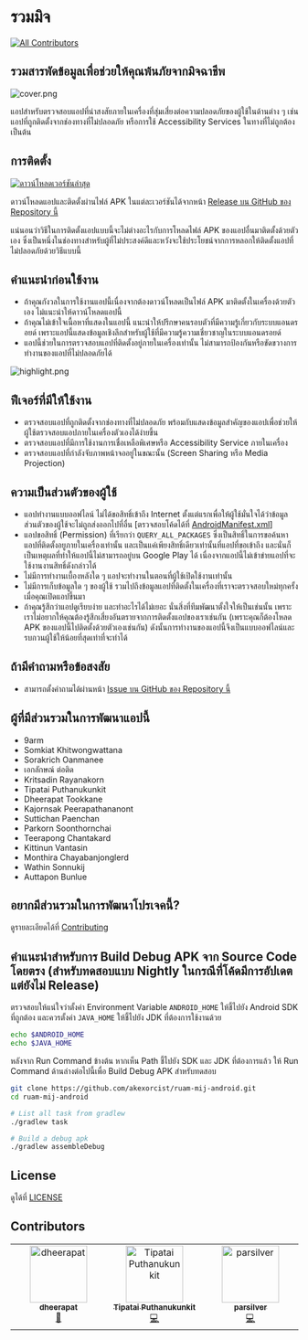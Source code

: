 # รวมมิจ

[![All Contributors](https://img.shields.io/github/all-contributors/akexorcist/ruam-mij-android?color=ee8449&style=flat-square)](#contributors)

## รวมสารพัดข้อมูลเพื่อช่วยให้คุณพ้นภัยจากมิจฉาชีพ

![cover.png](image%2Fcover.png)

แอปสำหรับตรวจสอบแอปที่น่าสงสัยภายในเครื่องที่สุ่มเสี่ยงต่อความปลอดภัยของผู้ใช้ในด้านต่าง ๆ เช่น แอปที่ถูกติดตั้งจากช่องทางที่ไม่ปลอดภัย หรือการใช้ Accessibility Services ในทางที่ไม่ถูกต้อง เป็นต้น

## การติดตั้ง
[![ดาวน์โหลดเวอร์ชันล่าสุด](image%2Fbutton.png)](https://github.com/akexorcist/ruam-mij-android/releases/download/1.0.2/app-release.apk)

ดาวน์โหลดแอปและติดตั้งผ่านไฟล์ APK ในแต่ละเวอร์ชันได้จากหน้า [Release บน GitHub ของ Repository นี้](https://github.com/akexorcist/ruam-mij-android/releases)

แน่นอนว่าวิธีในการติดตั้งแอปแบบนี้จะไม่ต่างอะไรกับการโหลดไฟล์ APK ของแอปอื่นมาติดตั้งด้วยตัวเอง ซึ่งเป็นหนึ่งในช่องทางสำหรับผู้ที่ไม่ประสงค์ดีและหวังจะใช้ประโยชน์จากการหลอกให้ติดตั้งแอปที่ไม่ปลอดภัยด้วยวิธีแบบนี้

## คำแนะนำก่อนใช้งาน
* ถ้าคุณกังวลในการใช้งานแอปนี้เนื่องจากต้องดาวน์โหลดเป็นไฟล์ APK มาติดตั้งในเครื่องด้วยตัวเอง ไม่แนะนำให้ดาวน์โหลดแอปนี้
* ถ้าคุณไม่เข้าใจเนื้อหาที่แสดงในแอปนี้ แนะนำให้ปรึกษาคนรอบตัวที่มีความรู้เกี่ยวกับระบบแอนดรอยด์ เพราะแอปนี้แสดงข้อมูลเชิงลึกสำหรับผู้ใช้ที่มีความรู้ความเชี่ยวชาญในระบบแอนดรอยด์
* แอปนี้ช่วยในการตรวจสอบแอปที่ติดตั้งอยู่ภายในเครื่องเท่านั้น ไม่สามารถป้องกันหรือขัดขวางการทำงานของแอปที่ไม่ปลอดภัยได้

![highlight.png](image%2Fhighlight.png)

## ฟีเจอร์ที่มีให้ใช้งาน
* ตรวจสอบแอปที่ถูกติดตั้งจากช่องทางที่ไม่ปลอดภัย พร้อมกับแสดงข้อมูลสำคัญของแอปเพื่อช่วยให้ผู้ใช้ตรวจสอบแอปภายในเครื่องตัวเองได้ง่ายขึ้น
* ตรวจสอบแอปที่มีการใช้งานการเชื่อเหลือพิเศษหรือ Accessibility Service ภายในเครื่อง
* ตรวจสอบแอปที่กำลังจับภาพหน้าจออยู่ในขณะนั้น (Screen Sharing หรือ Media Projection)

## ความเป็นส่วนตัวของผู้ใช้
* แอปทำงานแบบออฟไลน์ ไม่ได้ขอสิทธิ์เข้าถึง Internet ตั้งแต่แรกเพื่อให้ผู้ใช้มั่นใจได้ว่าข้อมูลส่วนตัวของผู้ใช้จะไม่ถูกส่งออกไปที่อื่น [ตรวจสอบโค้ดได้ที่ [AndroidManifest.xml](app%2Fsrc%2Fmain%2FAndroidManifest.xml)]
* แอปขอสิทธิ์ (Permission) ที่เรียกว่า `QUERY_ALL_PACKAGES` ซึ่งเป็นสิทธิ์ในการขอค้นหาแอปที่ติดตั้งอยูภายในเครื่องเท่านั้น และเป็นแค่เพียงสิทธิ์เดียวเท่านั้นที่แอปที่ขอเข้าถึง และนั่นก็เป็นเหตุผลที่ทำให้แอปนี้ไม่สามารถอยู่บน Google Play ได้ เนื่องจากแอปนี้ไม่เข้าข่ายแอปที่จะใช้งานงานสิทธิ์ดังกล่าวได้
* ไม่มีการทำงานเบื้องหลังใด ๆ แอปจะทำงานในตอนที่ผู้ใช้เปิดใช้งานเท่านั้น
* ไม่มีการเก็บข้อมูลใด ๆ ของผู้ใช้ รวมไปถึงข้อมูลแอปที่ติดตั้งในเครื่องที่เราจะตรวจสอบใหม่ทุกครั้งเมื่อคุณเปิดแอปขึ้นมา
* ถ้าคุณรู้สึกว่าแอปดูเรียบง่าย และทำอะไรได้ไม่เยอะ นั่นสิ่งที่ทีมพัฒนาตั้งใจให้เป็นเช่นนั้น เพราะเราไม่อยากให้คุณต้องรู้สึกเสี่ยงอันตรายจากการติดตั้งแอปของเราเช่นกัน (เพราะคุณก็ต้องโหลด APK ของแอปนี้ไปติดตั้งด้วยตัวเองเช่นกัน) ดังนั้นการทำงานของแอปนี้จึงเป็นแบบออฟไลน์และรบกวนผู้ใช้ให้น้อยที่สุดเท่าที่จะทำได้

## ถ้ามีคำถามหรือข้อสงสัย
* สามารถตั้งคำถามได้ผ่านหน้า [Issue บน GitHub ของ Repository นี้](https://github.com/akexorcist/ruam-mij-android/issues)

## ผู้ที่มีส่วนรวมในการพัฒนาแอปนี้
* 9arm
* Somkiat Khitwongwattana
* Sorakrich Oanmanee
* เอกลักษณ์ ต่อติด
* Kritsadin Rayanakorn
* Tipatai Puthanukunkit
* Dheerapat Tookkane
* Kajornsak Peerapathananont
* Suttichan Paenchan
* Parkorn Soonthornchai
* Teerapong Chantakard
* Kittinun Vantasin
* Monthira Chayabanjonglerd
* Wathin Sonnukij
* Auttapon Bunlue

## อยากมีส่วนรวมในการพัฒนาโปรเจคนี้?
ดูรายละเอียดได้ที่ [Contributing](CONTRIBUTING.md)

## คำแนะนำสำหรับการ Build Debug APK จาก Source Code โดยตรง (สำหรับทดสอบแบบ Nightly ในกรณีที่โค้ดมีการอัปเดตแต่ยังไม่ Release)
ตรวจสอบให้แน่ใจว่าตั้งค่า Environment Variable `ANDROID_HOME` ให้ชี้ไปยัง Android SDK ที่ถูกต้อง
และควรตั้งค่า `JAVA_HOME` ให้ชี้ไปยัง JDK ที่ต้องการใช้งานด้วย

```bash
echo $ANDROID_HOME
echo $JAVA_HOME
```
หลังจาก Run Command ข้างต้น หากเห็น Path ชี้ไปยัง SDK และ JDK ที่ต้องการแล้ว ให้ Run Command ด้านล่างต่อไปนี้เพื่อ Build Debug APK สำหรับทดสอบ

```bash
git clone https://github.com/akexorcist/ruam-mij-android.git
cd ruam-mij-android

# List all task from gradlew
./gradlew task

# Build a debug apk
./gradlew assembleDebug
```

## License
ดูได้ที่ [LICENSE](LICENSE)

## Contributors

<!-- ALL-CONTRIBUTORS-LIST:START - Do not remove or modify this section -->
<!-- prettier-ignore-start -->
<!-- markdownlint-disable -->
<table>
  <tbody>
    <tr>
      <td align="center" valign="top" width="14.28%"><a href="https://github.com/dheerapat"><img src="https://avatars.githubusercontent.com/u/61280196?v=4?s=100" width="100px;" alt="dheerapat"/><br /><sub><b>dheerapat</b></sub></a><br /><a href="#doc-dheerapat" title="Documentation">📖</a></td>
      <td align="center" valign="top" width="14.28%"><a href="https://github.com/Judrummer"><img src="https://avatars.githubusercontent.com/u/12605075?v=4?s=100" width="100px;" alt="Tipatai Puthanukunkit"/><br /><sub><b>Tipatai Puthanukunkit</b></sub></a><br /><a href="#code-Judrummer" title="Code">💻</a></td>
      <td align="center" valign="top" width="14.28%"><a href="https://farzai.com"><img src="https://avatars.githubusercontent.com/u/4928451?v=4?s=100" width="100px;" alt="parsilver"/><br /><sub><b>parsilver</b></sub></a><br /><a href="#code-parsilver" title="Code">💻</a></td>
    </tr>
  </tbody>
</table>

<!-- markdownlint-restore -->
<!-- prettier-ignore-end -->

<!-- ALL-CONTRIBUTORS-LIST:END -->